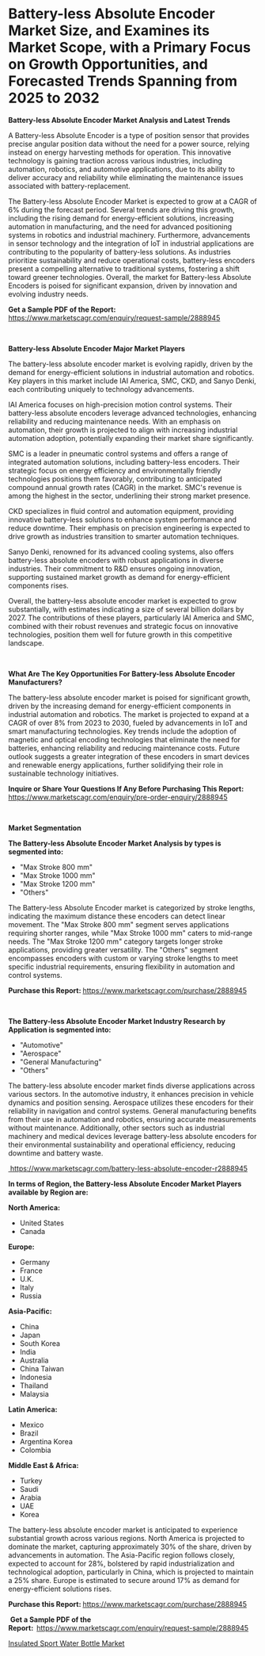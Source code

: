 <p><h1>Battery-less Absolute Encoder Market Size, and Examines its Market Scope, with a Primary Focus on Growth Opportunities, and Forecasted Trends Spanning from 2025 to 2032</h1></p><p><strong>Battery-less Absolute Encoder Market Analysis and Latest Trends</strong></p>
<p><p>A Battery-less Absolute Encoder is a type of position sensor that provides precise angular position data without the need for a power source, relying instead on energy harvesting methods for operation. This innovative technology is gaining traction across various industries, including automation, robotics, and automotive applications, due to its ability to deliver accuracy and reliability while eliminating the maintenance issues associated with battery-replacement.</p><p>The Battery-less Absolute Encoder Market is expected to grow at a CAGR of 6% during the forecast period. Several trends are driving this growth, including the rising demand for energy-efficient solutions, increasing automation in manufacturing, and the need for advanced positioning systems in robotics and industrial machinery. Furthermore, advancements in sensor technology and the integration of IoT in industrial applications are contributing to the popularity of battery-less solutions. As industries prioritize sustainability and reduce operational costs, battery-less encoders present a compelling alternative to traditional systems, fostering a shift toward greener technologies. Overall, the market for Battery-less Absolute Encoders is poised for significant expansion, driven by innovation and evolving industry needs.</p></p>
<p><strong>Get a Sample PDF of the Report:&nbsp;</strong> <a href="https://www.marketscagr.com/enquiry/request-sample/2888945?utm_campaign=3092&utm_medium=2&utm_source=Github&utm_content=ia&utm_term=14032025&utm_id=battery-less-absolute-encoder">https://www.marketscagr.com/enquiry/request-sample/2888945</a></p>
<p>&nbsp;</p>
<p><strong>Battery-less Absolute Encoder Major Market Players</strong></p>
<p><p>The battery-less absolute encoder market is evolving rapidly, driven by the demand for energy-efficient solutions in industrial automation and robotics. Key players in this market include IAI America, SMC, CKD, and Sanyo Denki, each contributing uniquely to technology advancements.</p><p>IAI America focuses on high-precision motion control systems. Their battery-less absolute encoders leverage advanced technologies, enhancing reliability and reducing maintenance needs. With an emphasis on automation, their growth is projected to align with increasing industrial automation adoption, potentially expanding their market share significantly.</p><p>SMC is a leader in pneumatic control systems and offers a range of integrated automation solutions, including battery-less encoders. Their strategic focus on energy efficiency and environmentally friendly technologies positions them favorably, contributing to anticipated compound annual growth rates (CAGR) in the market. SMC's revenue is among the highest in the sector, underlining their strong market presence.</p><p>CKD specializes in fluid control and automation equipment, providing innovative battery-less solutions to enhance system performance and reduce downtime. Their emphasis on precision engineering is expected to drive growth as industries transition to smarter automation techniques.</p><p>Sanyo Denki, renowned for its advanced cooling systems, also offers battery-less absolute encoders with robust applications in diverse industries. Their commitment to R&D ensures ongoing innovation, supporting sustained market growth as demand for energy-efficient components rises.</p><p>Overall, the battery-less absolute encoder market is expected to grow substantially, with estimates indicating a size of several billion dollars by 2027. The contributions of these players, particularly IAI America and SMC, combined with their robust revenues and strategic focus on innovative technologies, position them well for future growth in this competitive landscape.</p></p>
<p>&nbsp;</p>
<p><strong>What Are The Key Opportunities For Battery-less Absolute Encoder Manufacturers?</strong></p>
<p><p>The battery-less absolute encoder market is poised for significant growth, driven by the increasing demand for energy-efficient components in industrial automation and robotics. The market is projected to expand at a CAGR of over 8% from 2023 to 2030, fueled by advancements in IoT and smart manufacturing technologies. Key trends include the adoption of magnetic and optical encoding technologies that eliminate the need for batteries, enhancing reliability and reducing maintenance costs. Future outlook suggests a greater integration of these encoders in smart devices and renewable energy applications, further solidifying their role in sustainable technology initiatives.</p></p>
<p><strong>Inquire or Share Your Questions If Any Before Purchasing This Report:</strong> <a href="https://www.marketscagr.com/enquiry/pre-order-enquiry/2888945?utm_campaign=3092&utm_medium=2&utm_source=Github&utm_content=ia&utm_term=14032025&utm_id=battery-less-absolute-encoder">https://www.marketscagr.com/enquiry/pre-order-enquiry/2888945</a></p>
<p>&nbsp;</p>
<p><strong>Market Segmentation</strong></p>
<p><strong>The Battery-less Absolute Encoder Market Analysis by types is segmented into:</strong></p>
<p><ul><li>"Max Stroke 800 mm"</li><li>"Max Stroke 1000 mm"</li><li>"Max Stroke 1200 mm"</li><li>"Others"</li></ul></p>
<p><p>The Battery-less Absolute Encoder market is categorized by stroke lengths, indicating the maximum distance these encoders can detect linear movement. The "Max Stroke 800 mm" segment serves applications requiring shorter ranges, while "Max Stroke 1000 mm" caters to mid-range needs. The "Max Stroke 1200 mm" category targets longer stroke applications, providing greater versatility. The "Others" segment encompasses encoders with custom or varying stroke lengths to meet specific industrial requirements, ensuring flexibility in automation and control systems.</p></p>
<p><strong>Purchase this Report:&nbsp;</strong><a href="https://www.marketscagr.com/purchase/2888945?utm_campaign=3092&utm_medium=2&utm_source=Github&utm_content=ia&utm_term=14032025&utm_id=battery-less-absolute-encoder">https://www.marketscagr.com/purchase/2888945</a></p>
<p>&nbsp;</p>
<p><strong>The Battery-less Absolute Encoder Market Industry Research by Application is segmented into:</strong></p>
<p><ul><li>"Automotive"</li><li>"Aerospace"</li><li>"General Manufacturing"</li><li>"Others"</li></ul></p>
<p><p>The battery-less absolute encoder market finds diverse applications across various sectors. In the automotive industry, it enhances precision in vehicle dynamics and position sensing. Aerospace utilizes these encoders for their reliability in navigation and control systems. General manufacturing benefits from their use in automation and robotics, ensuring accurate measurements without maintenance. Additionally, other sectors such as industrial machinery and medical devices leverage battery-less absolute encoders for their environmental sustainability and operational efficiency, reducing downtime and battery waste.</p></p>
<p><a href="https://www.marketscagr.com/battery-less-absolute-encoder-r2888945?utm_campaign=3092&utm_medium=2&utm_source=Github&utm_content=ia&utm_term=14032025&utm_id=battery-less-absolute-encoder">&nbsp;https://www.marketscagr.com/battery-less-absolute-encoder-r2888945</a></p>
<p><strong>In terms of Region, the Battery-less Absolute Encoder Market Players available by Region are:</strong></p>
<p>
    <p> <strong> North America: </strong>
        <ul>
            <li>United States</li>
            <li>Canada</li>
        </ul>
        </p> 
    <p> <strong> Europe: </strong>
        <ul>
            <li>Germany</li>
            <li>France</li>
            <li>U.K.</li>
            <li>Italy</li>
            <li>Russia</li>
        </ul>
        </p> 
    <p> <strong> Asia-Pacific: </strong>
        <ul>
            <li>China</li>
            <li>Japan</li>
            <li>South Korea</li>
            <li>India</li>
            <li>Australia</li>
            <li>China Taiwan</li>
            <li>Indonesia</li>
            <li>Thailand</li>
            <li>Malaysia</li>
        </ul>
        </p> 
    <p> <strong> Latin America: </strong>
        <ul>
            <li>Mexico</li>
            <li>Brazil</li>
            <li>Argentina Korea</li>
            <li>Colombia</li>
        </ul>
        </p> 
    <p> <strong> Middle East & Africa: </strong>
        <ul>
            <li>Turkey</li>
            <li>Saudi</li>
            <li>Arabia</li>
            <li>UAE</li>
            <li>Korea</li>
        </ul>
    </p>
    </p>
<p><p>The battery-less absolute encoder market is anticipated to experience substantial growth across various regions. North America is projected to dominate the market, capturing approximately 30% of the share, driven by advancements in automation. The Asia-Pacific region follows closely, expected to account for 28%, bolstered by rapid industrialization and technological adoption, particularly in China, which is projected to maintain a 25% share. Europe is estimated to secure around 17% as demand for energy-efficient solutions rises.</p></p>
<p><strong>Purchase this Report: </strong><a href="https://www.marketscagr.com/purchase/2888945?utm_campaign=3092&utm_medium=2&utm_source=Github&utm_content=ia&utm_term=14032025&utm_id=battery-less-absolute-encoder">https://www.marketscagr.com/purchase/2888945</a></p>
<p>&nbsp;<strong>Get a Sample PDF of the Report:&nbsp;&nbsp;</strong><a href="https://www.marketscagr.com/enquiry/request-sample/2888945?utm_campaign=3092&utm_medium=2&utm_source=Github&utm_content=ia&utm_term=14032025&utm_id=battery-less-absolute-encoder">https://www.marketscagr.com/enquiry/request-sample/2888945</a></p>
<p><strong></strong></p>
<p><p><a href="https://github.com/dailyspunj47/Market-Research-Report-List-1/blob/main/insulated-sport-water-bottle-market.md?utm_campaign=3092&utm_medium=2&utm_source=Github&utm_content=ia&utm_term=14032025&utm_id=battery-less-absolute-encoder">Insulated Sport Water Bottle Market</a></p></p>